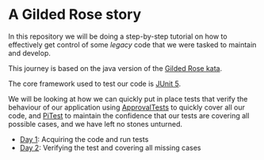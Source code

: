 # A Gilded Rose story

In this repository we will be doing a step-by-step tutorial on how to effectively get control of some _legacy_ code that we were tasked to maintain and develop.

This journey is based on the java version of the [Gilded Rose kata](https://github.com/emilybache/GildedRose-Refactoring-Kata).

The core framework used to test our code is [JUnit 5](https://junit.org/junit5/).

We will be looking at how we can quickly put in place tests that verify the behaviour of our application using
[ApprovalTests](https://github.com/approvals/ApprovalTests.Java) to quickly cover all our code, and [PiTest](https://pitest.org/) to maintain the confidence that our tests are covering all possible cases, and we have left no stones unturned. 

* [Day 1](doc/Day_01.md): Acquiring the code and run tests
* [Day 2](doc/Day_02.md): Verifying the test and covering all missing cases
